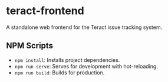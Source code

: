 # teract-frontend

A standalone web frontend for the Teract issue tracking system.

## NPM Scripts

- `npm install`: Installs project dependencies.
- `npm run serve`: Serves for development with hot-reloading.
- `npm run build`: Builds for production.
